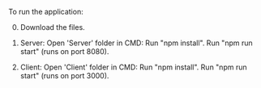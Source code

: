 To run the application:

0) Download the files.

1) Server:
Open 'Server' folder in CMD: 
Run "npm install".
Run "npm run start" (runs on port 8080).

2) Client:
Open 'Client' folder in CMD: 
Run "npm install".
Run "npm run start" (runs on port 3000).
